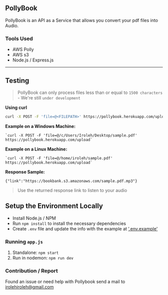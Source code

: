 ## PollyBook

PollyBook is an API as a Service that allows you convert your pdf files into Audio.

### Tools Used

- AWS Polly
- AWS s3
- Node.js / Express.js

---
## Testing

> PollyBook can only process files less than or equal to `1500 characters` - We're still `under development`

**Using curl**

```bash
curl -X POST -F 'file=@<FILEPATH>' https://pollybook.herokuapp.com/upload
```

**Example on a Windows Machine:**

    `curl -X POST -F 'file=@/c/Users/Iroleh/Desktop/sample.pdf' https://pollybook.herokuapp.com/upload`

**Example on a Linux Machine:**

    `curl -X POST -F 'file=@/home/iroleh/sample.pdf' https://pollybook.herokuapp.com/upload`

**Response Sample:**

`{"link":"https://bookbank.s3.amazonaws.com/sample.pdf.mp3"}`

> Use the returned response link to listen to your audio

## Setup the Environment Locally

* Install Node.js / NPM
* Run `npm install` to install the necessary dependencies
* Create `.env` file and update the info with the example at ['.env.example']('https://github.com/vincentiroleh/bookbank/blob/main/.env.example')

### Running `app.js`

1. Standalone:  `npm start`
2. Run in nodemon:  `npm run dev`

### Contribution / Report 

Found an issue or need help with Pollybook send a mail to irolehiroleh@gmail.com 